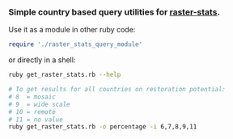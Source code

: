### Simple country based query utilities for [raster-stats](https://github.com/unepwcmc/raster-stats).

Use it as a module in other ruby code:

```rb
require './raster_stats_query_module'
```

or directly in a shell:

```sh
ruby get_raster_stats.rb --help

# To get results for all countries on restoration potential:
# 8  = mosaic
# 9  = wide scale
# 10 = remote
# 11 = no value
ruby get_raster_stats.rb -o percentage -i 6,7,8,9,11
```
